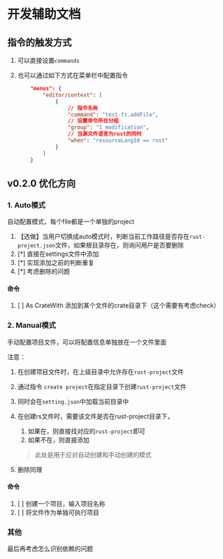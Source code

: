 # 开发辅助文档

## 指令的触发方式
1. 可以直接设置`commands`
2. 也可以通过如下方式在菜单栏中配置指令

    ```json
        "menus": {
            "editor/context": [
                {  
                    // 指令名称
                    "command": "test-fs.addFile",
                    // 设置命令所在分组
                    "group": "1_modification",
                    // 当源文件语言为rust的同时
                    "when": "resourceLangId == rust"
                }
            ]
        }
    ```

## v0.2.0 优化方向

### 1. Auto模式
自动配置模式，每个file都是一个单独的project
1. 【选做】当用户切换成auto模式时，判断当前工作路径是否存在`rust-project.json`文件，如果根目录存在，则询问用户是否要删除
2. [*] 直接在settings文件中添加
3. [*] 实现添加之前的判断重复
4. [*] 考虑删除的问题

#### 命令
1. [ ] As CrateWith 添加到某个文件的crate目录下（这个需要有考虑check）

### 2. Manual模式

手动配置项目文件，可以将配置信息单独放在一个文件里面

注意：
1. 在创建项目文件时，在上级目录中允许存在`rust-project`文件

1. 通过指令 `create project`在指定目录下创建`rust-project`文件
2. 同时会在`setting.json`中加载当前目录中
3. 在创建rs文件时，需要该文件是否在rust-project目录下，
   1. 如果在，则直接找对应的`rust-project`即可
   2. 如果不在，则直接添加

    > 此处是用于应对自动创建和手动创建的模式
4. 删除同理

#### 命令
1. [ ] 创建一个项目，输入项目名称
2. [ ] 将文件作为单独可执行项目

### 其他

最后再考虑怎么识别依赖的问题